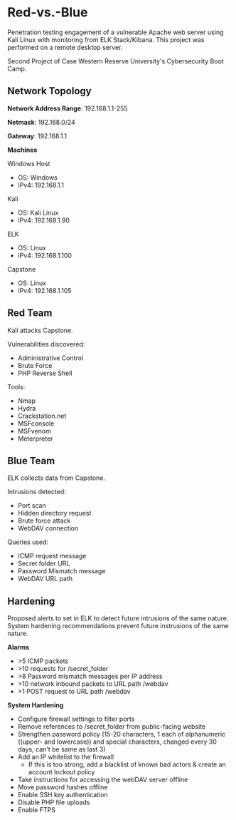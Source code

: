 # Red-vs.-Blue
Penetration testing engagement of a vulnerable Apache web server using Kali Linux with monitoring from ELK Stack/Kibana. This project was performed on a remote desktop server. 

Second Project of Case Western Reserve University's Cybersecurity Boot Camp. 

## Network Topology
**Network Address Range**: 192.168.1.1-255

**Netmask**: 192.168.0/24

**Gateway**: 192.168.1.1

**Machines**

Windows Host
  - OS: Windows
  - IPv4:  192.168.1.1
   
Kali
  - OS: Kali Linux
  - IPv4: 192.168.1.90
  
ELK
  - OS: Linux
  - IPv4: 192.168.1.100
  
Capstone
  - OS: Linux
  - IPv4: 192.168.1.105
  
## Red Team
Kali attacks Capstone. 

Vulnerabilities discovered:
  - Administrative Control
  - Brute Force
  - PHP Reverse Shell

Tools:
  - Nmap
  - Hydra
  - Crackstation.net
  - MSFconsole
  - MSFvenom
  - Meterpreter

## Blue Team 
ELK collects data from Capstone. 

Intrusions detected:
  - Port scan
  - Hidden directory request
  - Brute force attack
  - WebDAV connection
  
Queries used:
  - ICMP request message
  - Secret folder URL
  - Password Mismatch message
  - WebDAV URL path

## Hardening
Proposed alerts to set in ELK to detect future intrusions of the same nature. 
System hardening recommendations prevent future instrusions of the same nature. 

**Alarms**
  - \>5 ICMP packets
  - \>10 requests for /secret_folder
  - \>8 Password mismatch messages per IP address
  - \>10 network inbound packets to URL path /webdav
  - \>1 POST request to URL path /webdav
  
**System Hardening**
  - Configure firewall settings to filter ports
  - Remove references to /secret_folder from public-facing website
  - Strengthen password policy (15-20 characters, 1 each of alphanumeric ((upper- and lowercase)) and special characters, changed every 30 days, can't be same as last 3)
  - Add an IP whitelist to the firewall
      - If this is too strong, add a blacklist of known bad actors & create an account lockout policy
  - Take instructions for accessing the webDAV server offline
  - Move password hashes offline
  - Enable SSH key authentication
  - Disable PHP file uploads
  - Enable FTPS
  
